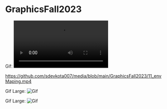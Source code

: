 # GraphicsFall2023

Gif:
![mp4](https://github.com/sdevkota007/media/blob/main/GraphicsFall2023/11_envMaping.mp4)

https://github.com/sdevkota007/media/blob/main/GraphicsFall2023/11_envMaping.mp4

Gif Large:
![Gif](https://github.com/sdevkota007/media/blob/main/18_tessellationShader-Quad.gif)

Gif Large:
![Gif](https://github.com/sdevkota007/media/blob/main/19_rayTracing-AABB.gif)